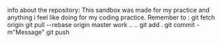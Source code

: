 info about the repository:
This sandbox was made for my practice and anything i feel like doing for my coding practice. 
Remember to : 
git fetch origin
git pull --rebase origin master
work .. ..
git add . 
git commit -m"Message"
git push
